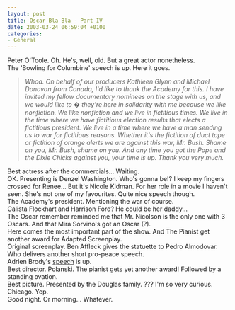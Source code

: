 ```yaml
---
layout: post
title: Oscar Bla Bla - Part IV
date: 2003-03-24 06:59:04 +0100
categories:
- General
---
```

<p>Peter O'Toole. Oh. He's, well, old. But a great actor nonetheless.<br />
The 'Bowling for Columbine' speech is up. Here it goes.</p>
<blockquote><p><i> Whoa. On behalf of our producers Kathleen Glynn and Michael Donovan from Canada, I'd like to thank the Academy for this. I have invited my fellow documentary nominees on the stage with us, and we would like to � they're here in solidarity with me because we like nonfiction. We like nonfiction and we live in fictitious times. We live in the time where we have fictitious election results that elects a fictitious president. We live in a time where we have a man sending us to war for fictitious reasons. Whether it's the fictition of duct tape or fictition of orange alerts we are against this war, Mr. Bush. Shame on you, Mr. Bush, shame on you. And any time you got the Pope and the Dixie Chicks against you, your time is up. Thank you very much. </i></p></blockquote>
<p>Best actress after the commercials... Waiting.<br />
OK. Presenting is Denzel Washington. Who's gonna be!? I keep my fingers crossed for Renee... But it's Nicole Kidman. For her role in a movie I haven't seen. She's not one of my favourites. Quite nice speech though.<br />
The Academy's president. Mentioning the war of course.<br />
Calista Flockhart and Harrison Ford? He could be her daddy...<br />
The Oscar remember reminded me that Mr. Nicolson is the only one with 3 Oscars. And that Mira Sorvino's got an Oscar (?).<br />
Here comes the most important part of the show. And The Pianist get another award for Adapted Screenplay.<br />
Original screenplay. Ben Affleck gives the statuette to Pedro Almodovar. Who delivers another short pro-peace speech.<br />
Adrien Brody's <a href="http://www.oscar.com/oscarnight/winners/win_32290.html" title="Touching...">speech</a> is up.<br />
Best director. Polanski. The pianist gets yet another award! Followed by a standing ovation.<br />
Best picture. Presented by the Douglas family. ??? I'm so very curious. Chicago. Yep.<br />
Good night. Or morning... Whatever.</p>
